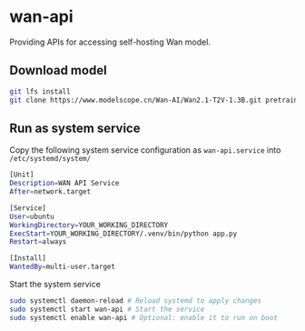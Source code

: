 # wan-api

Providing APIs for accessing self-hosting Wan model.

## Download model

```bash
git lfs install
git clone https://www.modelscope.cn/Wan-AI/Wan2.1-T2V-1.3B.git pretrained_models/Wan2.1-T2V-1.3B
```

## Run as system service

Copy the following system service configuration as `wan-api.service` into `/etc/systemd/system/`

```bash
[Unit]
Description=WAN API Service
After=network.target

[Service]
User=ubuntu
WorkingDirectory=YOUR_WORKING_DIRECTORY
ExecStart=YOUR_WORKING_DIRECTORY/.venv/bin/python app.py
Restart=always

[Install]
WantedBy=multi-user.target
```

Start the system service

```bash
sudo systemctl daemon-reload # Reload systemd to apply changes
sudo systemctl start wan-api # Start the service
sudo systemctl enable wan-api # Optional: enable it to run on boot
```
